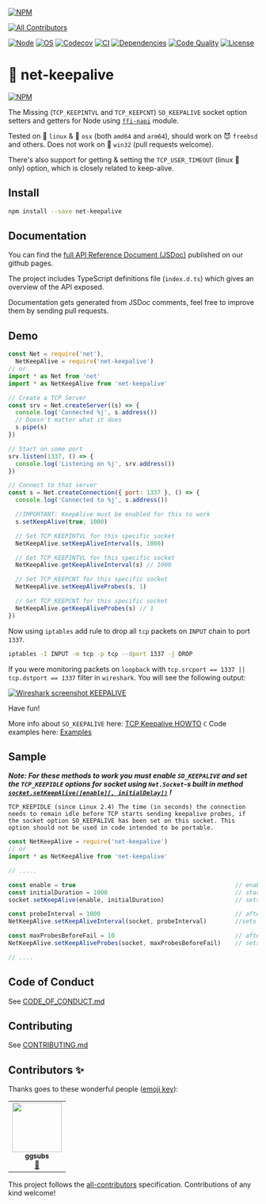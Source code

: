[![NPM][npm_shield]][npm_url]
<!-- ALL-CONTRIBUTORS-BADGE:START - Do not remove or modify this section -->
[![All Contributors](https://img.shields.io/badge/all_contributors-1-orange.svg?style=flat-square)](#contributors-)
<!-- ALL-CONTRIBUTORS-BADGE:END -->
[![Node][node_shield]][node_url]
[![OS][os_shield]][npm_url]
[![Codecov][codecov_shield]][codecov_url]
[![CI][travis_shield]][travis_url]
[![Dependencies][daviddm_shield]][daviddm_url]
[![Code Quality][codacy_shield]][codacy_url]
[![License][license_shield]][license_url]

[codacy_url]: https://www.codacy.com/app/hertzg/node-net-keepalive
[codacy_shield]: https://api.codacy.com/project/badge/Grade/d191b6408086432586e6c60577485c6f
[npm_url]: https://www.npmjs.com/package/net-keepalive
[npm_shield]: https://img.shields.io/npm/v/net-keepalive.svg?style=flat
[node_url]: https://dist.nodejs.org
[node_shield]: https://img.shields.io/badge/node-%3E%3D10.20.0-green.svg
[os_shield]: https://img.shields.io/badge/os-linux%2Cosx%2Cbsd-green.svg
[travis_url]: https://travis-ci.org/hertzg/node-net-keepalive
[travis_shield]: https://travis-ci.org/hertzg/node-net-keepalive.svg?branch=master
[daviddm_url]: https://david-dm.org/hertzg/node-net-keepalive
[daviddm_shield]: https://david-dm.org/hertzg/node-net-keepalive.svg
[license_url]: https://raw.githubusercontent.com/hertzg/node-net-keepalive/master/LICENSE
[license_shield]: https://img.shields.io/badge/license-MIT-blue.svg
[codecov_url]: https://codecov.io/gh/hertzg/node-net-keepalive
[codecov_shield]: https://codecov.io/gh/hertzg/node-net-keepalive/branch/master/graph/badge.svg

# 🔗 net-keepalive

[![NPM](https://nodei.co/npm/net-keepalive.png?downloads=true&downloadRank=true&stars=true)](https://nodei.co/npm/net-keepalive/)

The Missing (`TCP_KEEPINTVL` and `TCP_KEEPCNT`) `SO_KEEPALIVE` socket option setters and getters for Node using [`ffi-napi`](https://www.npmjs.com/package/ffi-napi) module.

Tested on 🐧 `linux` & 🍏 `osx` (both `amd64` and `arm64`), should work on 😈 `freebsd` and others. Does not work on 🐄 `win32` (pull requests welcome).

There's also support for getting & setting the `TCP_USER_TIMEOUT` (linux 🐧 only) option, which is closely related to keep-alive.

## Install

```bash
npm install --save net-keepalive
```

## Documentation

You can find the [full API Reference Document (JSDoc)](https://hertzg.github.io/node-net-keepalive) published on our github pages.

The project includes TypeScript definitions file (`index.d.ts`) which gives an overview of the API exposed.

Documentation gets generated from JSDoc comments, feel free to improve them by sending pull requests.

## Demo

```javascript
const Net = require('net'),
  NetKeepAlive = require('net-keepalive')
// or
import * as Net from 'net'
import * as NetKeepAlive from 'net-keepalive'

// Create a TCP Server
const srv = Net.createServer((s) => {
  console.log('Connected %j', s.address())
  // Doesn't matter what it does
  s.pipe(s)
})

// Start on some port
srv.listen(1337, () => {
  console.log('Listening on %j', srv.address())
})

// Connect to that server
const s = Net.createConnection({ port: 1337 }, () => {
  console.log('Connected to %j', s.address())

  //IMPORTANT: KeepAlive must be enabled for this to work
  s.setKeepAlive(true, 1000)

  // Set TCP_KEEPINTVL for this specific socket
  NetKeepAlive.setKeepAliveInterval(s, 1000)

  // Get TCP_KEEPINTVL for this specific socket
  NetKeepAlive.getKeepAliveInterval(s) // 1000

  // Set TCP_KEEPCNT for this specific socket
  NetKeepAlive.setKeepAliveProbes(s, 1)

  // Get TCP_KEEPCNT for this specific socket
  NetKeepAlive.getKeepAliveProbes(s) // 1
})
```

Now using `iptables` add rule to drop all `tcp` packets on `INPUT` chain to port `1337`.

```bash
iptables -I INPUT -m tcp -p tcp --dport 1337 -j DROP
```

If you were monitoring packets on `loopback` with `tcp.srcport == 1337 || tcp.dstport == 1337` filter in `wireshark`. You will see the following output:

[![Wireshark screenshot KEEPALIVE](http://hertzg.github.io/node-net-keepalive/images/wireshark.jpg)](http://hertzg.github.io/node-net-keepalive/images/wireshark.jpg)

Have fun!

More info about `SO_KEEPALIVE` here: [TCP Keepalive HOWTO](http://tldp.org/HOWTO/TCP-Keepalive-HOWTO/)
`C` Code examples here: [Examples](http://tldp.org/HOWTO/TCP-Keepalive-HOWTO/programming.html#examples)

## Sample

**_Note: For these methods to work you must enable `SO_KEEPALIVE` and set the `TCP_KEEPIDLE` options for socket using `Net.Socket`-s built in method [`socket.setKeepAlive([enable][, initialDelay])`](https://nodejs.org/api/net.html#net_socket_setkeepalive_enable_initialdelay) !_**

    TCP_KEEPIDLE (since Linux 2.4) The time (in seconds) the connection needs to remain idle before TCP starts sending keepalive probes, if the socket option SO_KEEPALIVE has been set on this socket. This option should not be used in code intended to be portable.

```JavaScript
const NetKeepAlive = require('net-keepalive')
// or
import * as NetKeepAlive from 'net-keepalive'

// .....

const enable = true                                             // enable SO_KEEPALIVE
const initialDuration = 1000                                    // start probing after 1 second of inactivity
socket.setKeepAlive(enable, initialDuration)                    // sets SO_KEEPALIVE and TCP_KEEPIDLE

const probeInterval = 1000                                      // after initialDuration send probes every 1 second
NetKeepAlive.setKeepAliveInterval(socket, probeInterval)        //sets TCP_KEEPINTVL

const maxProbesBeforeFail = 10                                  // after 10 failed probes connection will be dropped
NetKeepAlive.setKeepAliveProbes(socket, maxProbesBeforeFail)    // sets TCP_KEEPCNT

// ....
```

## Code of Conduct

See [CODE_OF_CONDUCT.md](CODE_OF_CONDUCT.md)

## Contributing

See [CONTRIBUTING.md](CONTRIBUTING.md)

## Contributors ✨

Thanks goes to these wonderful people ([emoji key](https://allcontributors.org/docs/en/emoji-key)):

<!-- ALL-CONTRIBUTORS-LIST:START - Do not remove or modify this section -->
<!-- prettier-ignore-start -->
<!-- markdownlint-disable -->
<table>
  <tr>
    <td align="center"><a href="https://github.com/ggsubs"><img src="https://avatars2.githubusercontent.com/u/2170237?v=4" width="100px;" alt=""/><br /><sub><b>ggsubs</b></sub></a><br /><a href="https://github.com/hertzg/node-net-keepalive/issues?q=author%3Aggsubs" title="Bug reports">🐛</a></td>
  </tr>
</table>

<!-- markdownlint-enable -->
<!-- prettier-ignore-end -->
<!-- ALL-CONTRIBUTORS-LIST:END -->

This project follows the [all-contributors](https://github.com/all-contributors/all-contributors) specification. Contributions of any kind welcome!